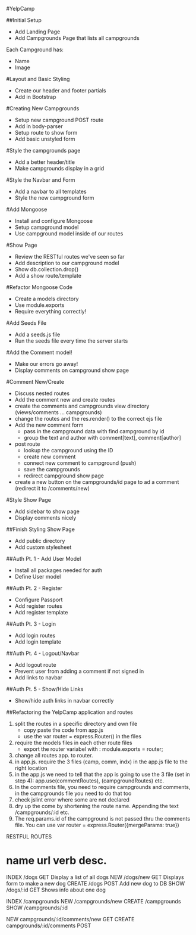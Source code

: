 #YelpCamp

##Initial Setup
* Add Landing Page
* Add Campgrounds Page that lists all campgrounds

Each Campground has:
   * Name
   * Image

#Layout and Basic Styling
* Create our header and footer partials
* Add in Bootstrap

#Creating New Campgrounds
* Setup new campground POST route
* Add in body-parser
* Setup route to show form
* Add basic unstyled form

#Style the campgrounds page
* Add a better header/title
* Make campgrounds display in a grid

#Style the Navbar and Form
* Add a navbar to all templates
* Style the new campground form

#Add Mongoose
* Install and configure Mongoose
* Setup campground model
* Use campground model inside of our routes

#Show Page
* Review the RESTful routes we've seen so far
* Add description to our campground model
* Show db.collection.drop()
* Add a show route/template

#Refactor Mongoose Code
* Create a models directory
* Use module.exports
* Require everything correctly!

#Add Seeds File
* Add a seeds.js file
* Run the seeds file every time the server starts

#Add the Comment model!
* Make our errors go away!
* Display comments on campground show page

#Comment New/Create
* Discuss nested routes
* Add the comment new and create routes
* create the comments and campgrounds view directory (views/comments ... campgrounds)
* change the routes and the res.render() to the correct ejs file
* Add the new comment form
    - pass in the campground data with find campground by id 
    - group the text and author with comment[text], comment[author]
* post route
    - lookup the campground using the ID
    - create new comment
    - connect new comment to campground (push)
    - save the campgrounds
    - redirect campground show page
* create a new button on the campgrounds/id page to ad a comment (redirect it to /comments/new)

#Style Show Page
* Add sidebar to show page
* Display comments nicely

##Finish Styling Show Page
* Add public directory
* Add custom stylesheet

##Auth Pt. 1 - Add User Model
* Install all packages needed for auth
* Define User model 

##Auth Pt. 2 - Register
* Configure Passport
* Add register routes
* Add register template

##Auth Pt. 3 - Login
* Add login routes
* Add login template

##Auth Pt. 4 - Logout/Navbar
* Add logout route
* Prevent user from adding a comment if not signed in
* Add links to navbar

##Auth Pt. 5 - Show/Hide Links
* Show/hide auth links in navbar correctly

##Refactoring the YelpCamp application and routes
1. split the routes in a specific  directory and own file
    - copy paste the code from app.js
    - use the var router = express.Router() in the files
2. require the models files in each other route files
    - export the router variabel with : module.exports = router;
3. change all routes app. to router.
4. in app.js. require the 3 files (camp, comm, indx) in the app.js file to the right location
5. in the app.js we need to tell that the app is going to use the 3 file (set in step 4): app.use(commentRoutes), (campgroundRoutes) etc.
6. In the comments file, you need to require campgrounds and comments, in the campgrounds file you need to do that too
7. check jslint error where some are not declared
8. dry up the come by shortening the route name. Appending the text /campgrounds/:id etc.
9. The req.params.id of the campground is not passed thru the comments file. You can use var router = express.Router({mergeParams: true})


RESTFUL ROUTES

name      url      verb    desc.
===============================================
INDEX   /dogs      GET   Display a list of all dogs
NEW     /dogs/new  GET   Displays form to make a new dog
CREATE  /dogs      POST  Add new dog to DB
SHOW    /dogs/:id  GET   Shows info about one dog

INDEX   /campgrounds
NEW     /campgrounds/new
CREATE  /campgrounds
SHOW    /campgrounds/:id

NEW     campgrounds/:id/comments/new    GET
CREATE  campgrounds/:id/comments        POST